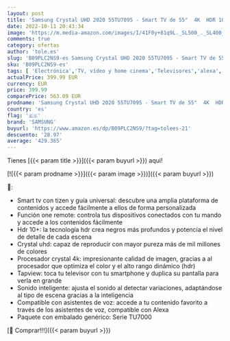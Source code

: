 ```yaml
---
layout: post
title: 'Samsung Crystal UHD 2020 55TU7095 - Smart TV de 55"  4K  HDR 10+  Procesador 4K  PurColor  Sonido Inteligente  Función One Remote Control y Compatible Asistentes de Voz  Compatible con Alexa'
date: 2022-10-11 20:43:34
image: 'https://m.media-amazon.com/images/I/41F0y+81q9L._SL500_._SL400_.jpg'
comments: true
category: ofertas
author: 'tole.es'
slug: 'B09PLC2NS9-es Samsung Crystal UHD 2020 55TU7095 - Smart TV de 55" 4K HDR...'
sku: 'B09PLC2NS9-es'
tags: [ 'Electrónica','TV, vídeo y home cinema','Televisores','alexa','samsung','🇪🇸', ]
actualPrice: 399.99 EUR
currency: EUR
price: 399.99
comparePrice: 563.09 EUR
prodname: 'Samsung Crystal UHD 2020 55TU7095 - Smart TV de 55"  4K  HDR 10+  Procesador 4K  PurColor  Sonido Inteligente  Función One Remote Control y Compatible Asistentes de Voz  Compatible con Alexa'
country: 'es'
flag: '🇪🇸'
brand: 'SAMSUNG'
buyurl: 'https://www.amazon.es/dp/B09PLC2NS9/?tag=tolees-21'
descuento: '28.97'
average: '429.365'
---
```


Tienes [{{< param title >}}]({{< param buyurl >}}) aqui!

[![{{< param prodname >}}]({{< param image >}})]({{< param buyurl >}})

🔎:

- Smart tv con tizen y guía universal: descubre una amplia plataforma de contenidos y accede fácilmente a ellos de forma personalizada
- Función one remote: controla tus dispositivos conectados con tu mando y accede a los contenidos fácilmente
- Hdr 10+: la tecnología hdr crea negros más profundos y potencía el nivel de detalle de cada escena
- Crystal uhd: capaz de reproducir con mayor pureza más de mil millones de colores
- Procesador crystal 4k: impresionante calidad de imagen, gracias a al procesador que optimiza el color y el alto rango dinámico (hdr)
- Tapview: toca tu televisor con tu smartphone y duplica su pantalla para verla en grande
- Sonido inteligente: ajusta el sonido al detectar variaciones, adaptándose al tipo de escena gracias a la inteligencia
- Compatible con asistentes de voz: accede a tu contenido favorito a través de los asistentes de voz, compatible con Alexa
- Paquete con embalado genérico: Serie TU7000

[🛒 Comprar!!!]({{< param buyurl >}})
